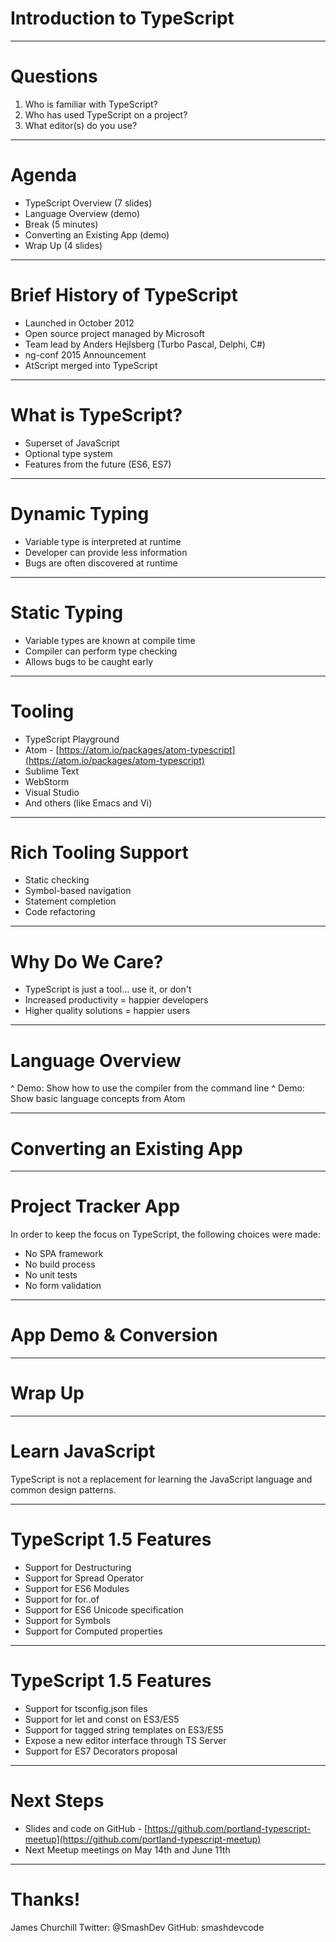 
# Introduction to TypeScript

---

# Questions

1. Who is familiar with TypeScript?
1. Who has used TypeScript on a project?
1. What editor(s) do you use?

---

# Agenda

* TypeScript Overview (7 slides)
* Language Overview (demo)
* Break (5 minutes)
* Converting an Existing App (demo)
* Wrap Up (4 slides)

---

# Brief History of TypeScript

* Launched in October 2012
 * Open source project managed by Microsoft
 * Team lead by Anders Hejlsberg (Turbo Pascal, Delphi, C#)
* ng-conf 2015 Announcement
 * AtScript merged into TypeScript

---

# What is TypeScript?

* Superset of JavaScript
* Optional type system
* Features from the future (ES6, ES7)

---

# Dynamic Typing

* Variable type is interpreted at runtime
* Developer can provide less information
* Bugs are often discovered at runtime

---

# Static Typing

* Variable types are known at compile time
* Compiler can perform type checking
* Allows bugs to be caught early

---

# Tooling

* TypeScript Playground
* Atom - [https://atom.io/packages/atom-typescript](https://atom.io/packages/atom-typescript)
* Sublime Text
* WebStorm
* Visual Studio
* And others (like Emacs and Vi)

---

# Rich Tooling Support

* Static checking
* Symbol-based navigation
* Statement completion
* Code refactoring

---

# Why Do We Care?

* TypeScript is just a tool... use it, or don't
* Increased productivity = happier developers
* Higher quality solutions = happier users

---

# Language Overview

^ Demo: Show how to use the compiler from the command line
^ Demo: Show basic language concepts from Atom

---

# Converting an Existing App

---

# Project Tracker App

In order to keep the focus on TypeScript, the following choices were made:

* No SPA framework
* No build process
* No unit tests
* No form validation

---

# App Demo & Conversion

---

# Wrap Up

---

# Learn JavaScript

TypeScript is not a replacement for learning the JavaScript language and common design patterns.

---

# TypeScript 1.5 Features

* Support for Destructuring
* Support for Spread Operator
* Support for ES6 Modules
* Support for for..of
* Support for ES6 Unicode specification
* Support for Symbols
* Support for Computed properties

---

# TypeScript 1.5 Features

* Support for tsconfig.json files
* Support for let and const on ES3/ES5
* Support for tagged string templates on ES3/ES5
* Expose a new editor interface through TS Server
* Support for ES7 Decorators proposal

---

# Next Steps

* Slides and code on GitHub - [https://github.com/portland-typescript-meetup](https://github.com/portland-typescript-meetup)
* Next Meetup meetings on May 14th and June 11th

---

# Thanks!

James Churchill
Twitter: @SmashDev
GitHub: smashdevcode
